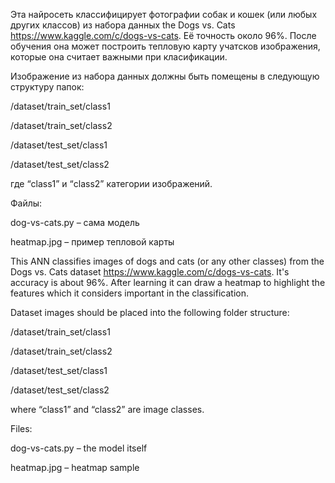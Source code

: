 Эта найросеть классифицирует фотографии собак и кошек (или любых других классов) из набора данных the Dogs vs. Cats  https://www.kaggle.com/c/dogs-vs-cats. Её точность около 96%. После обучения она может построить тепловую карту учатсков изображения, которые она считает важными при класификации.

Изображение из набора данных должны быть помещены в следующую структуру папок:

/dataset/train_set/class1

/dataset/train_set/class2

/dataset/test_set/class1

/dataset/test_set/class2

где “class1” и “class2” категории изображений.

Файлы:

dog-vs-cats.py – сама модель

heatmap.jpg – пример тепловой карты



This ANN classifies images of dogs and cats (or any other classes) from the Dogs vs. Cats dataset https://www.kaggle.com/c/dogs-vs-cats. It's accuracy is about 96%. After learning it can draw a heatmap to highlight the features which it considers important in the classification.

Dataset images should be placed into the following  folder structure:

/dataset/train_set/class1

/dataset/train_set/class2

/dataset/test_set/class1

/dataset/test_set/class2

where “class1” and “class2” are image classes.

Files:

dog-vs-cats.py – the model itself

heatmap.jpg – heatmap sample





